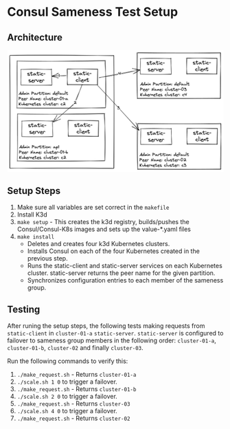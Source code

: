 # Consul Sameness Test Setup

## Architecture

![sameness architecture](./images/sameness_architecture.png)

## Setup Steps

1. Make sure all variables are set correct in the `makefile`
2. Install K3d
3. `make setup` - This creates the k3d registry, builds/pushes the Consul/Consul-K8s images and sets up the value-*.yaml files
4. `make install`
   - Deletes and creates four k3d Kubernetes clusters.
   - Installs Consul on each of the four Kubernetes created in the previous step.
   - Runs the static-client and static-server services on each Kubernetes cluster. static-server returns the peer name for the given partition.
   - Synchronizes configuration entries to each member of the sameness group.

## Testing

After runing the setup steps, the following tests making requests from `static-client` in `cluster-01-a` `static-server`.
`static-server` is configured to failover to sameness group members in the following order: `cluster-01-a`, `cluster-01-b`, `cluster-02` and finally `cluster-03`.

Run the following commands to verify this:
1. `./make_request.sh` - Returns `cluster-01-a`
2. `./scale.sh 1 0` to trigger a failover.
3. `./make_request.sh` - Returns `cluster-01-b`
4. `./scale.sh 2 0` to trigger a failover.
5. `./make_request.sh` - Returns `cluster-03`
6. `./scale.sh 4 0` to trigger a failover.
7. `./make_request.sh` - Returns `cluster-02`

